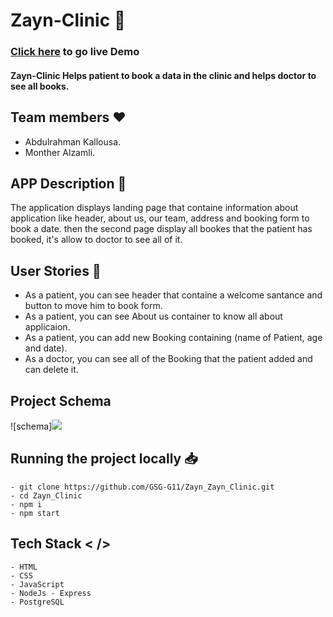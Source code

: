 # Zayn-Clinic :notebook_with_decorative_cover:	
### [Click here](https://zayn-hospital-g11.herokuapp.com/) to go live Demo

#### Zayn-Clinic Helps patient to book a data in the clinic and helps doctor to see all books.

## Team members :heart: 
 * Abdulrahman Kallousa.
 * Monther Alzamli.

 ## APP Description :page_facing_up: 
The application displays landing page that containe information about application like header, about us, our team, address and booking form to book a date.
then the second page display all bookes that the patient has booked, it's allow to doctor to see all of it.

## User Stories :memo:

* As a patient, you can see header that containe a welcome santance and button to move him to book form.
* As a patient, you can see About us container to know all about applicaion.
* As a patient, you can add new Booking containing (name of Patient, age and date).
* As a doctor, you can see all of the Booking that the patient added and can delete it.

## Project Schema
![schema]![](https://i.imgur.com/sj9N8ox.png)



## Running the project locally :inbox_tray: 
```
- git clone https://github.com/GSG-G11/Zayn_Zayn_Clinic.git
- cd Zayn_Clinic
- npm i
- npm start
```

## Tech Stack < />
```
- HTML
- CSS
- JavaScript
- NodeJs - Express
- PostgreSQL
```